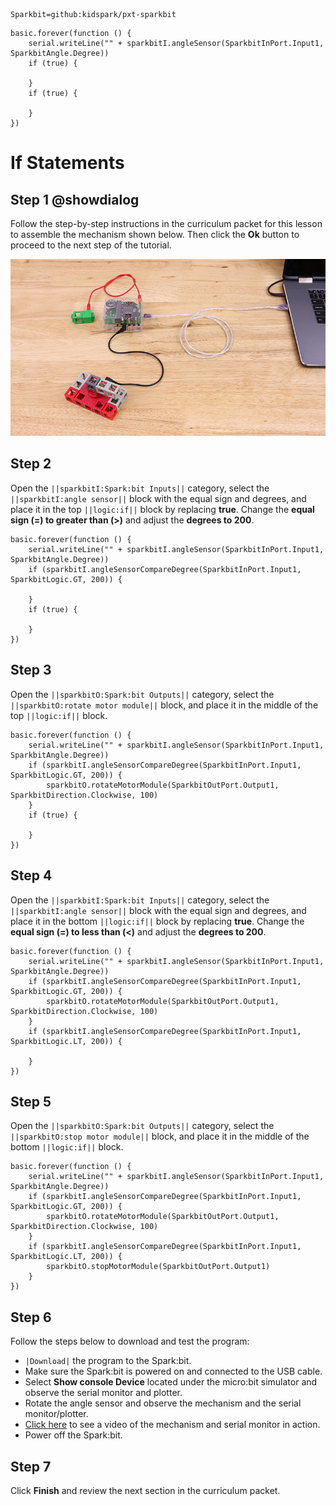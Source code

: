 ```package
Sparkbit=github:kidspark/pxt-sparkbit
```

```template
basic.forever(function () {
    serial.writeLine("" + sparkbitI.angleSensor(SparkbitInPort.Input1, SparkbitAngle.Degree))
    if (true) {
    	
    }
    if (true) {
    	
    }
})
```

# If Statements

## Step 1 @showdialog

Follow the step-by-step instructions in the curriculum packet for this lesson to assemble the mechanism shown below. Then click the **Ok** button to proceed to the next step of the tutorial.

![if-statements-2](https://raw.githubusercontent.com/KidSpark/tutorials/master/assets/2-2-if-statements-2.png)

## Step 2

Open the ``||sparkbitI:Spark:bit Inputs||`` category, select the ``||sparkbitI:angle sensor||`` block with the equal sign and degrees, and place it in the top ``||logic:if||`` block by replacing **true**. Change the **equal sign (=) to greater than (>)** and adjust the **degrees to 200**.

``` blocks
basic.forever(function () {
    serial.writeLine("" + sparkbitI.angleSensor(SparkbitInPort.Input1, SparkbitAngle.Degree))
    if (sparkbitI.angleSensorCompareDegree(SparkbitInPort.Input1, SparkbitLogic.GT, 200)) {
    	
    }
    if (true) {
    	
    }
})
```

## Step 3

Open the ``||sparkbitO:Spark:bit Outputs||`` category, select the ``||sparkbitO:rotate motor module||`` block, and place it in the middle of the top ``||logic:if||`` block.

```blocks
basic.forever(function () {
    serial.writeLine("" + sparkbitI.angleSensor(SparkbitInPort.Input1, SparkbitAngle.Degree))
    if (sparkbitI.angleSensorCompareDegree(SparkbitInPort.Input1, SparkbitLogic.GT, 200)) {
        sparkbitO.rotateMotorModule(SparkbitOutPort.Output1, SparkbitDirection.Clockwise, 100)
    }
    if (true) {
    	
    }
})
```

## Step 4

Open the ``||sparkbitI:Spark:bit Inputs||`` category, select the ``||sparkbitI:angle sensor||`` block with the equal sign and degrees, and place it in the bottom ``||logic:if||`` block by replacing **true**. Change the **equal sign (=) to less than (<)** and adjust the **degrees to 200**.

```blocks
basic.forever(function () {
    serial.writeLine("" + sparkbitI.angleSensor(SparkbitInPort.Input1, SparkbitAngle.Degree))
    if (sparkbitI.angleSensorCompareDegree(SparkbitInPort.Input1, SparkbitLogic.GT, 200)) {
        sparkbitO.rotateMotorModule(SparkbitOutPort.Output1, SparkbitDirection.Clockwise, 100)
    }
    if (sparkbitI.angleSensorCompareDegree(SparkbitInPort.Input1, SparkbitLogic.LT, 200)) {
    	
    }
})
```

## Step 5

Open the ``||sparkbitO:Spark:bit Outputs||`` category, select the ``||sparkbitO:stop motor module||`` block, and place it in the middle of the bottom ``||logic:if||`` block.

```blocks
basic.forever(function () {
    serial.writeLine("" + sparkbitI.angleSensor(SparkbitInPort.Input1, SparkbitAngle.Degree))
    if (sparkbitI.angleSensorCompareDegree(SparkbitInPort.Input1, SparkbitLogic.GT, 200)) {
        sparkbitO.rotateMotorModule(SparkbitOutPort.Output1, SparkbitDirection.Clockwise, 100)
    }
    if (sparkbitI.angleSensorCompareDegree(SparkbitInPort.Input1, SparkbitLogic.LT, 200)) {
        sparkbitO.stopMotorModule(SparkbitOutPort.Output1)
    }
})
```

## Step 6

Follow the steps below to download and test the program:
* ``|Download|`` the program to the Spark:bit.
* Make sure the Spark:bit is powered on and connected to the USB cable.
* Select **Show console Device** located under the micro:bit simulator and observe the serial monitor and plotter.
* Rotate the angle sensor and observe the mechanism and the serial monitor/plotter.
* [Click here](https://kidsparkeducation.org/media/2362) to see a video of the mechanism and serial monitor in action.
* Power off the Spark:bit.

## Step 7

Click **Finish** and review the next section in the curriculum packet.
